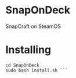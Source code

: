 # SnapOnDeck
SnapCraft on SteamOS


# Installing 
``` git clone 
cd SnapOnDeck
sudo bash install.sh ```
